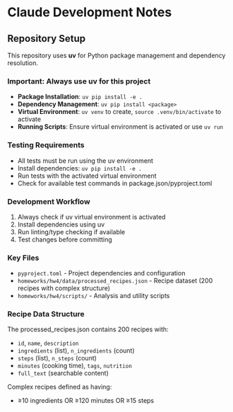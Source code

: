 # Claude Development Notes

## Repository Setup

This repository uses **uv** for Python package management and dependency resolution.

### Important: Always use uv for this project

- **Package Installation**: `uv pip install -e .`
- **Dependency Management**: `uv pip install <package>`
- **Virtual Environment**: `uv venv` to create, `source .venv/bin/activate` to activate
- **Running Scripts**: Ensure virtual environment is activated or use `uv run`

### Testing Requirements

- All tests must be run using the uv environment
- Install dependencies: `uv pip install -e .`
- Run tests with the activated virtual environment
- Check for available test commands in package.json/pyproject.toml

### Development Workflow

1. Always check if uv virtual environment is activated
2. Install dependencies using uv
3. Run linting/type checking if available
4. Test changes before committing

### Key Files

- `pyproject.toml` - Project dependencies and configuration
- `homeworks/hw4/data/processed_recipes.json` - Recipe dataset (200 recipes with complex structure)
- `homeworks/hw4/scripts/` - Analysis and utility scripts

### Recipe Data Structure

The processed_recipes.json contains 200 recipes with:
- `id`, `name`, `description`
- `ingredients` (list), `n_ingredients` (count)
- `steps` (list), `n_steps` (count) 
- `minutes` (cooking time), `tags`, `nutrition`
- `full_text` (searchable content)

Complex recipes defined as having:
- ≥10 ingredients OR ≥120 minutes OR ≥15 steps